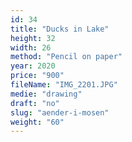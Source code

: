 ```yaml
---
id: 34
title: "Ducks in Lake"
height: 32
width: 26
method: "Pencil on paper"
year: 2020
price: "900"
fileName: "IMG_2201.JPG"
medie: "drawing"
draft: "no"
slug: "aender-i-mosen"
weight: "60"
---
```

